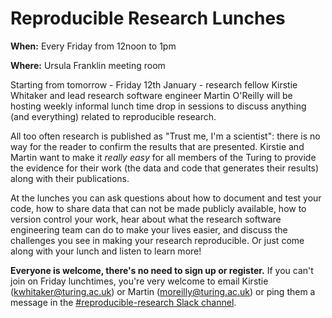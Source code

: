 # Reproducible Research Lunches

**When:** Every Friday from 12noon to 1pm

**Where:** Ursula Franklin meeting room

Starting from tomorrow - Friday 12th January - research fellow Kirstie Whitaker
and lead research software engineer Martin O'Reilly will be hosting
weekly informal lunch time drop in sessions to discuss anything (and everything)
related to reproducible research.

All too often research is published as "Trust me, I'm a scientist": there is no
way for the reader to confirm the results that are presented. Kirstie and Martin
want to make it *really easy* for all members of the Turing to provide the 
evidence for their work (the data and code that generates their results) along 
with their publications.

At the lunches you can ask questions about how to document and test your code,
how to share data that can not be made publicly available, how to version control
your work, hear about what the research software engineering team can do to make
your lives easier, and discuss the challenges you see in making your research 
reproducible. Or just come along with your lunch and listen to learn more!

**Everyone is welcome, there's no need to sign up or register.** If you can't join
on Friday lunchtimes, you're very welcome to email Kirstie (kwhitaker@turing.ac.uk)
or Martin (moreilly@turing.ac.uk) or ping them a message in the 
[#reproducible-research Slack channel](https://alan-turing-institute.slack.com/messages/C6XEYUQPR).
